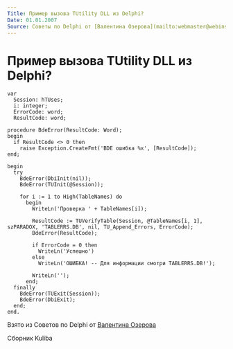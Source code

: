 ```yaml
---
Title: Пример вызова TUtility DLL из Delphi?
Date: 01.01.2007
Source: Советы по Delphi от [Валентина Озерова](mailto:webmaster@webinspector.com)
---
```



Пример вызова TUtility DLL из Delphi?
=====================================

    var
      Session: hTUses;
      i: integer;
      ErrorCode: word;
      ResultCode: word;
     
    procedure BdeError(ResultCode: Word);
    begin
      if ResultCode <> 0 then
        raise Exception.CreateFmt('BDE ошибка %x', [ResultCode]);
    end;
     
    begin
      try
        BdeError(DbiInit(nil));
        BdeError(TUInit(@Session));
     
        for i := 1 to High(TableNames) do
          begin
            WriteLn('Проверка ' + TableNames[i]);
     
            ResultCode := TUVerifyTable(Session, @TableNames[i, 1], szPARADOX, 'TABLERRS.DB', nil, TU_Append_Errors, ErrorCode);
            BdeError(ResultCode);
     
            if ErrorCode = 0 then
              WriteLn('Успешно')
            else
              WriteLn('ОШИБКА! -- Для информации смотри TABLERRS.DB!');
     
            WriteLn('');
          end;
      finally
        BdeError(TUExit(Session));
        BdeError(DbiExit);
      end;
    end.

Взято из Советов по Delphi от [Валентина Озерова](mailto:webmaster@webinspector.com)

Сборник Kuliba
